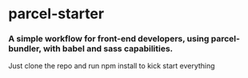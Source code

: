 # parcel-starter

### A simple workflow for front-end developers, using parcel-bundler, with babel and sass capabilities.

Just clone the repo and run npm install to kick start everything
